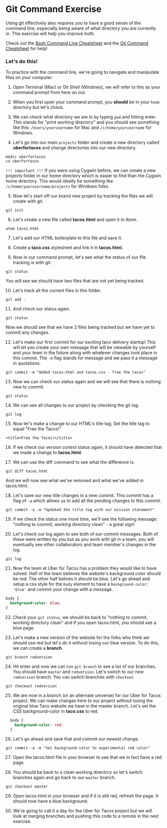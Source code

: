 # Git Command Exercise

Using git effectively also requires you to have a good sense of the command line, especially being aware of what directory you are currently in. This exercise will help you improve both.

Check out the [Bash Command Line Cheatsheet](../../../resources/bash.md) and the [Git Command Cheatsheet](../../../resources/git-cheatsheet.pdf) for help!

### Let's do this!

To practice with the command line, we're going to navigate and manipulate files on your computer.

1. Open Terminal (Mac) or Git Shell (Windows), we will refer to this as your command prompt from here on out.

2. When you first open your command prompt, you **should** be in your `home` directory but let's check.

3. We can check what directory we are in by typing `pwd` and hitting enter.  This stands for "print working directory" and you should see something like this: `/Users/yourusername` for Mac and `/c/home/yourusername` for Windows.

4. Let's go into our main `projects` folder and create a new directory called **uberfortacos** and change directories into our new directory.

  `mkdir uberfortacos`  
  `cd uberfortacos`

  `!!! important !!!` If you were using Cygwin before, we can create a new projects folder in our home directory which is easier to find than the Cygwin home directory. This would ideally be something like `/c/home/yourusername/projects` for Windows folks.


5. Now let's start off our brand new project by tracking the files we will create with git.   

  `git init`

6. Let's create a new file called **tacos.html** and open it in Atom.

  `atom tacos.html`

7. Let's add our HTML boilerplate to this file and save it.

8. Create a **taco.css** stylesheet and link it in **tacos.html**.

9. Now in our command prompt, let's see what the status of our file tracking is with git.

  `git status`

  You will see we should have two files that are not yet being tracked.

10. Let's track all the current files in this folder.

  `git add .`

11. And check our status again.

  `git status`

  Now we should see that we have 2 files being tracked but we have yet to commit any changes.

12. Let's make our first commit for our exciting taco delivery startup! This will let you create your own message that will be viewable by yourself and your team in the future along with whatever changes took place in this commit. The `-m` flag stands for message and we pass it a message in quotations.

  `git commit -m "Added tacos.html and tacos.css - free the tacos"`

13. Now we can check our status again and we will see that there is nothing new to commit.

  `git status`

14. We can see all changes to our project by checking the git log.

  `git log`

15. Now let's make a change to our HTML's title tag. Set the title tag to equal "Free the Tacos!"

  `<title>Free the Tacos!</title>`

16. If we check our version control status again, it should have detected that we made a change to **tacos.html**.

17. We can use the diff command to see what the difference is.

  `git diff tacos.html`

  And we will now see what we've removed and what we've added in tacos.html.

18. Let's save our new title changes in a new commit. This commit has a flag of `-a` which allows us to add all the pending changes to this commit.

  `git commit -a -m "Updated the title tag with our mission statement"`

19. If we check the status one more time, we'll see the following message: "nothing to commit, working directory clean" - a great sign!

20. Let's check our log again to see both of our commit messages. Both of these were written by you but as you work with git in a team, you will eventually see other collaborators and team member's changes in the log.

  `git log`

21. Now the team at Uber for Tacos has a problem they would like to have solved. Half of the team believes the website's background color should be red. The other half belives it should be blue. Let's go ahead and setup a css style for the `body` element to have a `background-color: 'blue'` and commit your change with a message.

  ```css
  body {
    background-color: blue;
  }
  ```


22. Check your `git status`, we should be back to "nothing to commit, working directory clean" and if you open tacos.html, you should see a blue page.

23. Let's make a new version of the website for the folks who think we should use red but let's do it without losing our blue version. To do this, we can create a **branch**.

  `git branch redversion`

24. Hit enter and now we can run `git branch` to see a list of our branches. You should have `master` and `redversion`. Let's switch to our new `redversion` branch. You can switch branches with `checkout`.

  `git checkout redversion`

25. We are now in a branch (or an alternate universe) for our Uber for Tacos project. We can make changes here to our project without losing the original blue Taco website we have in the master branch. Let's set the CSS background-color in **taco.css** to red.

  ```css
    body {
      background-color: red;
    }
  ```

26. Let's go ahead and save that and commit our newest change.

  `git commit -a -m "Set background-color to experimental red color"`

27. Open the tacos.html file in your browser to see that we in fact have a red page.

28. You should be back to a clean working directory so let's switch branches again and go back to our `master` branch.

  `git checkout master`

29. Open tacos.html in your browser and if it is still red, refresh the page. It should now have a blue background.

30. We're going to call it a day for the Uber for Tacos project but we will look at merging branches and pushing this code to a remote in the next exercise.

